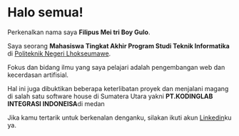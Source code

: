 # Halo semua! 

Perkenalkan nama saya **Filipus Mei tri Boy Gulo**.<br>

Saya seorang **Mahasiswa Tingkat Akhir Program Studi Teknik Informatika** di [Politeknik Negeri Lhokseumawe](https://pnl.ac.id/id).<br>

Fokus dan bidang ilmu yang saya pelajari adalah pengembangan web dan kecerdasan artifisial.<br>

Hal ini juga dibuktikan beberapa keterlibatan proyek dan menjalani magang di salah satu software house di Sumatera Utara yakni **PT.KODINGLAB INTEGRASI INDONEISA**di medan<br>

Jika kamu tertarik untuk berkenalan denganku, silakan ikuti akun [Linkedin](https://www.linkedin.com/in/filipus-mei-tri-boy-gulo-23418421b/)ku ya.

